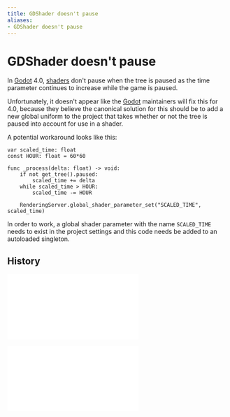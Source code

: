 ```yaml
---
title: GDShader doesn't pause
aliases:
- GDShader doesn't pause
---
```


# GDShader doesn't pause

In [Godot](../notes/godot.md) 4.0, [shaders](godot-gdshader.md) don't pause when the tree is paused as the time parameter continues to increase while the game is paused.

Unfortunately, it doesn't appear like the [Godot](godot.md) maintainers will fix this for 4.0, because they believe the canonical solution for this should be to add a new global uniform to the project that takes whether or not the tree is paused into account for use in a shader. 

A potential workaround looks like this:

```gdscript
var scaled_time: float
const HOUR: float = 60*60

func _process(delta: float) -> void:
	if not get_tree().paused:
		scaled_time += delta
	while scaled_time > HOUR:
		scaled_time -= HOUR

	RenderingServer.global_shader_parameter_set("SCALED_TIME", scaled_time)
```

 In order to work, a global shader parameter with the name `SCALED_TIME` needs to exist in the project settings and this code needs be added to an autoloaded singleton.

## History

![20240328_1816](../entries/20240328_1816.md)

![20240530_054616](../entries/20240530_054616.md)